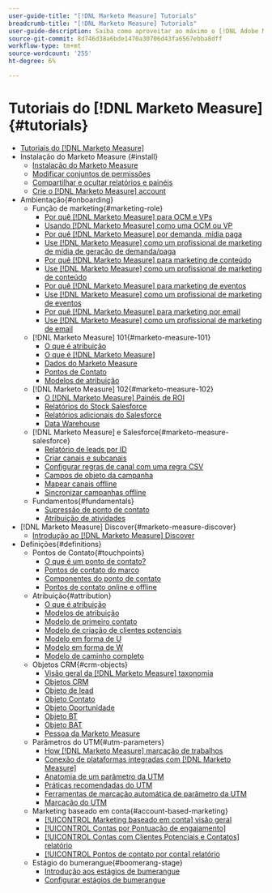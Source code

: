 ```yaml
---
user-guide-title: "[!DNL Marketo Measure] Tutorials"
breadcrumb-title: "[!DNL Marketo Measure] Tutorials"
user-guide-description: Saiba como aproveitar ao máximo o [!DNL Adobe Marketo Measure] (anteriormente, [!DNL Bizible]), the industry's leading B2B marketing attribution application. Watch tutorials on installation, onboarding, [!DNL Marketo Measure] fundamentos e definições.
source-git-commit: 8d746d38a6bde1470a30706d43fa6567ebba8dff
workflow-type: tm+mt
source-wordcount: '255'
ht-degree: 6%

---
```



# Tutoriais do [!DNL Marketo Measure] {#tutorials}

+ [Tutoriais do [!DNL Marketo Measure]](overview.md)
+ Instalação do Marketo Measure {#install}
   + [Instalação do Marketo Measure](installing/install-production.md)
   + [Modificar conjuntos de permissões](installing/modify-permission-sets-production.md)
   + [Compartilhar e ocultar relatórios e painéis](installing/sharing-reports-production.md)
   + [Crie o [!DNL Marketo Measure] account](installing/creating-marketo-measure-account-production.md)
+ Ambientação{#onboarding}
   + Função de marketing{#marketing-role}
      + [Por quê [!DNL Marketo Measure] para OCM e VPs](onboarding/marketing-role/cmo-and-vp-why.md)
      + [Usando [!DNL Marketo Measure] como uma OCM ou VP](onboarding/marketing-role/cmo-and-vp-using.md)
      + [Por quê [!DNL Marketo Measure] por demanda, mídia paga](onboarding/marketing-role/demand-gen-why.md)
      + [Use [!DNL Marketo Measure] como um profissional de marketing de mídia de geração de demanda/paga](onboarding/marketing-role/demand-gen-using.md)
      + [Por quê [!DNL Marketo Measure] para marketing de conteúdo](onboarding/marketing-role/content-marketing-why.md)
      + [Use [!DNL Marketo Measure] como um profissional de marketing de conteúdo](onboarding/marketing-role/content-marketing-using.md)
      + [Por quê [!DNL Marketo Measure] para marketing de eventos](onboarding/marketing-role/events-marketing-why.md)
      + [Use [!DNL Marketo Measure] como um profissional de marketing de eventos](onboarding/marketing-role/events-marketing-using.md)
      + [Por quê [!DNL Marketo Measure] para marketing por email](onboarding/marketing-role/email-marketing-why.md)
      + [Use [!DNL Marketo Measure] como um profissional de marketing de email](onboarding/marketing-role/email-marketing-using.md)
   + [!DNL Marketo Measure] 101{#marketo-measure-101}
      + [O que é atribuição](onboarding/marketo-measure-101/what-is-attribution.md)
      + [O que é [!DNL Marketo Measure]](onboarding/marketo-measure-101/what-is-marketo-measure.md)
      + [Dados do Marketo Measure](onboarding/marketo-measure-101/marketo-measure-data.md)
      + [Pontos de Contato](onboarding/marketo-measure-101/touchpoints.md)
      + [Modelos de atribuição](onboarding/marketo-measure-101/attribution-models.md)
   + [!DNL Marketo Measure] 102{#marketo-measure-102}
      + [O [!DNL Marketo Measure] Painéis de ROI](onboarding/marketo-measure-102/roi-dashboards.md)
      + [Relatórios do Stock Salesforce](onboarding/marketo-measure-102/stock-salesforce-reports.md)
      + [Relatórios adicionais do Salesforce](onboarding/marketo-measure-102/addtional-salesforce-reports.md)
      + [Data Warehouse](onboarding/marketo-measure-102/data-warehouse.md)
   + [!DNL Marketo Measure] e Salesforce{#marketo-measure-salesforce}
      + [Relatório de leads por ID](onboarding/marketo-measure-salesforce/leads-by-id-report.md)
      + [Criar canais e subcanais](onboarding/marketo-measure-salesforce/creating-channels-subchannels.md)
      + [Configurar regras de canal com uma regra CSV](onboarding/marketo-measure-salesforce/channel-rules-csv.md)
      + [Campos de objeto da campanha](onboarding/marketo-measure-salesforce/campaign-object-fields.md)
      + [Mapear canais offline](onboarding/marketo-measure-salesforce/mapping-offline-channels.md)
      + [Sincronizar campanhas offline](onboarding/marketo-measure-salesforce/syncing-offline-campaigns.md)
   + Fundamentos{#fundamentals}
      + [Supressão de ponto de contato](onboarding/marketo-measure-salesforce/touchpoint-suppression.md)
      + [Atribuição de atividades](onboarding/fundamentals/activities-attribution.md)
+ [!DNL Marketo Measure] Discover{#marketo-measure-discover}
   + [Introdução ao [!DNL Marketo Measure] Discover](marketo-measure-discover/introduction-to-marketo-measure-discover.md)
+ Definições{#definitions}
   + Pontos de Contato{#touchpoints}
      + [O que é um ponto de contato?](definitions/touchpoints/what-is-a-touchpoint.md)
      + [Pontos de contato do marco](definitions/touchpoints/milestone-touchpoints.md)
      + [Componentes do ponto de contato](definitions/touchpoints/touchpoint-components.md)
      + [Pontos de contato online e offline](definitions/touchpoints/online-offline-touchpoints.md)
   + Atribuição{#attribution}
      + [O que é atribuição](definitions/attribution/what-is-attribution.md)
      + [Modelos de atribuição](definitions/attribution/attribution-models.md)
      + [Modelo de primeiro contato](definitions/attribution/first-touch-model.md)
      + [Modelo de criação de clientes potenciais](definitions/attribution/lead-creation-model.md)
      + [Modelo em forma de U](definitions/attribution/u-shaped-model.md)
      + [Modelo em forma de W](definitions/attribution/w-shaped-model.md)
      + [Modelo de caminho completo](definitions/attribution/full-path-model.md)
   + Objetos CRM{#crm-objects}
      + [Visão geral da [!DNL Marketo Measure] taxonomia](definitions/crm-objects/taxonomy-overview.md)
      + [Objetos CRM](definitions/crm-objects/crm-objects.md)
      + [Objeto de lead](definitions/crm-objects/lead-object.md)
      + [Objeto Contato](definitions/crm-objects/contact-object.md)
      + [Objeto Oportunidade](definitions/crm-objects/opportunity-object.md)
      + [Objeto BT](definitions/crm-objects/bt-object.md)
      + [Objeto BAT](definitions/crm-objects/bat-object.md)
      + [Pessoa da Marketo Measure](definitions/crm-objects/marketo-measure-person.md)
   + Parâmetros do UTM{#utm-parameters}
      + [How [!DNL Marketo Measure] marcação de trabalhos](definitions/utm-parameters/how-marketo-measure-tagging-works.md)
      + [Conexão de plataformas integradas com [!DNL Marketo Measure]](definitions/utm-parameters/connecting-integrated-platforms-with-marketo-measure.md)
      + [Anatomia de um parâmetro da UTM](definitions/utm-parameters/anatomy-of-a-utm-parameter.md)
      + [Práticas recomendadas do UTM](definitions/utm-parameters/utm-best-practices.md)
      + [Ferramentas de marcação automática de parâmetro da UTM](definitions/utm-parameters/utm-parameter-auto-tagging-tools.md)
      + [Marcação do UTM](definitions/utm-parameters/utm-tagging.md)
   + Marketing baseado em conta{#account-based-marketing}
      + [[!UICONTROL Marketing baseado em conta] visão geral](definitions/account-based-marketing/abm-overview.md)
      + [[!UICONTROL Contas por Pontuação de engajamento]](definitions/account-based-marketing/accounts-by-engagement-score.md)
      + [[!UICONTROL Contas com Clientes Potenciais e Contatos] relatório](definitions/account-based-marketing/accounts-with-leads-and-contacts.md)
      + [[!UICONTROL Pontos de contato por conta] relatório](definitions/account-based-marketing/touchpoints-per-account-report.md)
   + Estágio do bumerangue{#boomerang-stage}
      + [Introdução aos estágios de bumerangue](definitions/boomerang-stage/introduction-to-boomerang-stages.md)
      + [Configurar estágios de bumerangue](definitions/boomerang-stage/setting-up-boomerang-stages.md)
